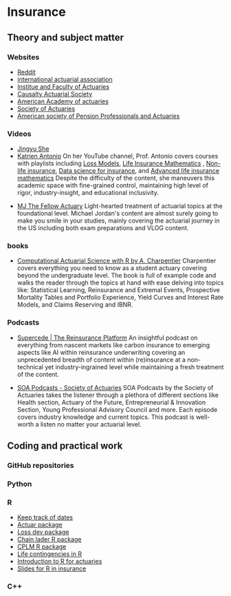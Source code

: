 # Insurance

## Theory and subject matter

### Websites
* [Reddit](https://www.reddit.com/r/Insurance/)
* [international actuarial association](https://www.actuaries.org/iaa)
* [Institue and Faculty of Actuaries](https://actuaries.org.uk/)
* [Causalty Actuarial Society](https://www.casact.org/)
* [American Academy of actuaries](https://www.actuary.org/homepage)
* [Society of Actuaries](https://www.soa.org/)
* [American society of Pension Professionals and Actuaries](https://www.asppa.org/)

### Videos
* [Jingyu She](https://www.youtube.com/@herrgrillparzer/videos)
* [Katrien Antonio](https://www.youtube.com/@katrienantonio6597)
  On her YouTube channel, Prof. Antonio covers courses with playlists including [Loss Models](https://www.youtube.com/playlist?list=PL19XDoQ69BpdpQjzO1T1XYzfCvgGYs-zG), [Life Insurance Mathematics](https://www.youtube.com/playlist?list=PL19XDoQ69BpfX9-PrL325KqtsYlUK1gPO) , [Non-life insurance](https://www.youtube.com/playlist?list=PL19XDoQ69BpcHvdTmMw3vZNvBDef55lMk), [Data science for insurance](https://www.youtube.com/playlist?list=PL19XDoQ69Bpe2GvIuI83ouKzwkXYTN4Pt), and [Advanced life insurance mathematics](https://www.youtube.com/playlist?list=PL19XDoQ69Bpf0EIE99-MeoRIaQHmxYMZT) Despite the difficulty of the content, she maneuvers this academic space with fine-grained control, maintaining high level of rigor, industry-insight, and educational inclusivity.
- [MJ The Fellow Actuary](https://www.youtube.com/@MJtheFellowActuary/playlists) 
  Light-hearted treatment of actuarial topics at the foundational level. Michael Jordan's content are almost surely going to make you smile in your studies, mainly covering the actuarial journey in the US including both exam preparations and VLOG content.
  
### books
 - [Computational Actuarial Science with R by A. Charpentier](https://www.routledge.com/Computational-Actuarial-Science-with-R/Charpentier/p/book/9781138033788) 
   Charpentier covers everything you need to know as a student actuary covering beyond the undergraduate level. The book is full of example code and walks the reader through the topics at hand with ease delving into topics like: Statistical Learning, Reinsurance and Extremal Events, Prospective Mortality Tables and Portfolio Experience, Yield Curves and Interest Rate Models, and Claims Reserving and IBNR.

### Podcasts

- [Supercede | The Reinsurance Platform](https://www.youtube.com/@SupercedeHQ) 
  An insightful podcast on everything from nascent markets like carbon insurance to emerging aspects like AI within reinsurance underwriting covering an unprecedented breadth of content within (re)insurance at a non-technical yet industry-ingrained level while maintaining a fresh treatment of the content.

- [SOA Podcasts - Society of Actuaries](https://podcasts.google.com/feed/aHR0cHM6Ly9zb2Fwb2RjYXN0cy5saWJzeW4uY29tL3Jzc2ZlZWQ) 
  SOA Podcasts by the Society of Actuaries takes the listener through a plethora of different sections like Health section, Actuary of the Future, Entrepreneurial & Innovation Section, Young Professional Advisory Council and more. Each episode covers industry knowledge and current topics. This podcast is well-worth a listen no matter your actuarial level.

## Coding and practical work

### GitHub repositories

### Python

### R
* [Keep track of dates](https://cran.r-project.org/web/packages/mondate/index.html)
* [Actuar package](https://cran.r-project.org/web/packages/actuar/index.html)
* [Loss dev package](https://lossdev.r-forge.r-project.org/)
* [Chain lader R package](https://cran.rstudio.com/web/packages/ChainLadder/vignettes/ChainLadder.html)
* [CPLM R package](https://cran.r-project.org/web/packages/cplm/index.html)
* [Life contingencies in R](https://cran.r-project.org/web/packages/lifecontingencies/index.html)
* [Introduction to R for actuaries](https://toolkit.pbworks.com/f/R%20Examples%20for%20Actuaries%20v0.1-1.pdf)
* [Slides for R in insurance](https://www.slideshare.net/dataspora/an-interactive-introduction-to-r-programming-language-for-statistics)

### C++

